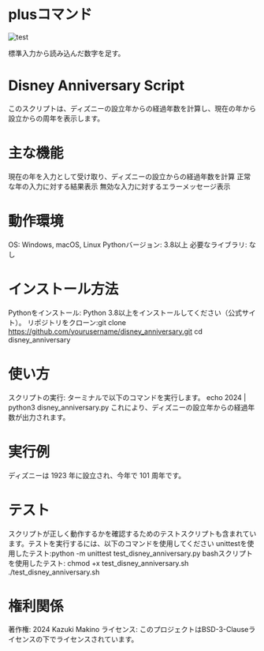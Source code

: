 # plusコマンド
![test](https://github.com/makino315/robosys2024/actions/workflows/test.yml/badge.svg)

標準入力から読み込んだ数字を足す。

# Disney Anniversary Script
このスクリプトは、ディズニーの設立年からの経過年数を計算し、現在の年から設立からの周年を表示します。

# 主な機能
現在の年を入力として受け取り、ディズニーの設立からの経過年数を計算
正常な年の入力に対する結果表示
無効な入力に対するエラーメッセージ表示

# 動作環境
OS: Windows, macOS, Linux
Pythonバージョン: 3.8以上
必要なライブラリ: なし

# インストール方法
Pythonをインストール: Python 3.8以上をインストールしてください（公式サイト）。
リポジトリをクローン:git clone https://github.com/yourusername/disney_anniversary.git
cd disney_anniversary


# 使い方
スクリプトの実行: ターミナルで以下のコマンドを実行します。
echo 2024 | python3 disney_anniversary.py
これにより、ディズニーの設立年からの経過年数が出力されます。

# 実行例
ディズニーは 1923 年に設立され、今年で 101 周年です。


# テスト
スクリプトが正しく動作するかを確認するためのテストスクリプトも含まれています。テストを実行するには、以下のコマンドを使用してください
unittestを使用したテスト:python -m unittest test_disney_anniversary.py
bashスクリプトを使用したテスト:
chmod +x test_disney_anniversary.sh
./test_disney_anniversary.sh



# 権利関係
著作権: 2024 Kazuki Makino
ライセンス: このプロジェクトはBSD-3-Clauseライセンスの下でライセンスされています。
